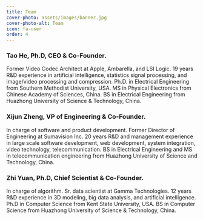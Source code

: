 ```yaml
---
title: Team
cover-photo: assets/images/banner.jpg
cover-photo-alt: Team
icon: fa-user
order: 4
---
```


### Tao He, Ph.D, CEO & Co-Founder. 
Former Video Codec Architect at Apple, Ambarella, and LSI Logic. 19 years R&D experience in artificial intelligence, statistics signal processing, and image/video processing and compression. Ph.D. in Electrical Engineering from Southern Methodist University, USA. MS in Physical Electronics from Chinese Academy of Sciences, China. BS in Electrical Engineering from Huazhong University of Science & Technology, China.

### Xijun Zheng, VP of Engineering & Co-Founder. 
In charge of software and product development. Former Director of Engineering at Sumavision Inc. 20 years R&D and management experience in large scale software development, web development, system integration, video technology, telecommunication. BS in Electrical Engineering and MS in telecommunication engineering from Huazhong University of Science and Technology, China.

### Zhi Yuan, Ph.D, Chief Scientist & Co-Founder. 
In charge of algorithm. Sr. data scientist at Gamma Technologies. 12 years R&D experience in 3D modeling, big data analysis, and artificial intelligence. Ph.D in Computer Science from Kent State University, USA. BS in Computer Science from Huazhong University of Science & Technology, China.
